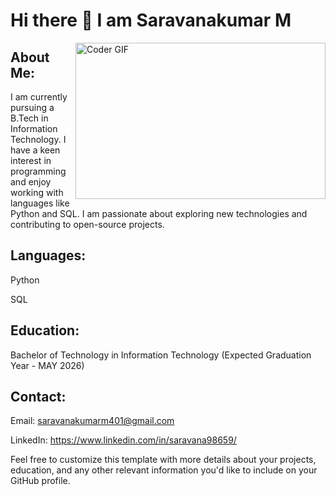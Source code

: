 # Hi there 👋 I am Saravanakumar M
<img align="right" alt="Coder GIF" height=250 width=400 src="https://static.wixstatic.com/media/2be1ce_864567900845418ebfd61e297637464d~mv2.gif" />

## About Me:
I am currently pursuing a B.Tech in Information Technology. I have a keen interest in programming and enjoy working with languages like Python and SQL. I am passionate about exploring new technologies and contributing to open-source projects.

## Languages:


Python

SQL



## Education:

Bachelor of Technology in Information Technology (Expected Graduation Year - MAY 2026)

## Contact:

Email: saravanakumarm401@gmail.com

LinkedIn: https://www.linkedin.com/in/saravana98659/

Feel free to customize this template with more details about your projects, education, and any other relevant information you'd like to include on your GitHub profile.
